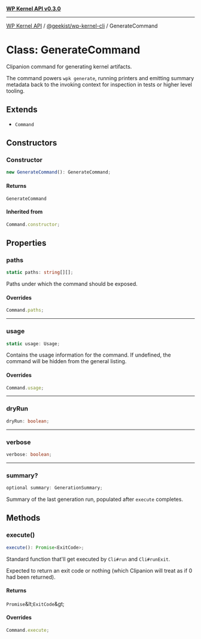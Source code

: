 [**WP Kernel API v0.3.0**](../../../README.md)

---

[WP Kernel API](../../../README.md) / [@geekist/wp-kernel-cli](../README.md) / GenerateCommand

# Class: GenerateCommand

Clipanion command for generating kernel artifacts.

The command powers `wpk generate`, running printers and emitting summary
metadata back to the invoking context for inspection in tests or higher level
tooling.

## Extends

- `Command`

## Constructors

### Constructor

```ts
new GenerateCommand(): GenerateCommand;
```

#### Returns

`GenerateCommand`

#### Inherited from

```ts
Command.constructor;
```

## Properties

### paths

```ts
static paths: string[][];
```

Paths under which the command should be exposed.

#### Overrides

```ts
Command.paths;
```

---

### usage

```ts
static usage: Usage;
```

Contains the usage information for the command. If undefined, the
command will be hidden from the general listing.

#### Overrides

```ts
Command.usage;
```

---

### dryRun

```ts
dryRun: boolean;
```

---

### verbose

```ts
verbose: boolean;
```

---

### summary?

```ts
optional summary: GenerationSummary;
```

Summary of the last generation run, populated after `execute` completes.

## Methods

### execute()

```ts
execute(): Promise<ExitCode>;
```

Standard function that'll get executed by `Cli#run` and `Cli#runExit`.

Expected to return an exit code or nothing (which Clipanion will treat
as if 0 had been returned).

#### Returns

`Promise`\&lt;`ExitCode`\&gt;

#### Overrides

```ts
Command.execute;
```
